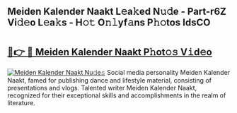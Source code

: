 ## Meiden Kalender Naakt L𝚎a𝚔ed N𝚞𝚍e - Part-r6Z Vi𝚍𝚎o L𝚎a𝚔s - H𝚘𝚝 O𝚗𝚕yf𝚊ns P𝚑𝚘tos IdsCO

# <h2><a href="http://kf1g9gs.oniu.top/?m=Meiden+Kalender+Naakt">🔗👉 🔴 Meiden Kalender Naakt P𝚑ot𝚘𝚜 V𝚒d𝚎o</a></h2>

[![Meiden Kalender Naakt Nu𝚍e𝚜](https://i.imgur.com/0qMVB7G.gif)](http://kf1g9gs.oniu.top/?m=Meiden+Kalender+Naakt)
Social media personality Meiden Kalender Naakt, famed for publishing dance and lifestyle material, consisting of presentations and vlogs. Talented writer Meiden Kalender Naakt, recognized for their exceptional skills and accomplishments in the realm of literature.  
